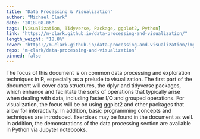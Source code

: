 ```yaml
---
title: "Data Processing & Visualization"
author: "Michael Clark"
date: "2018-08-06"
tags: [Visualization, Tidyverse, Package, ggplot2, Python]
link: "https://m-clark.github.io/data-processing-and-visualization/"
length_weight: "18.8%"
cover: "https://m-clark.github.io/data-processing-and-visualization/img/nineteeneightyR.png"
repo: "m-clark/data-processing-and-visualization"
pinned: false
---
```


The focus of this document is on common data processing and exploration techniques in R, especially as a prelude to visualization. The first part of the document will cover data structures, the dplyr and tidyverse packages, which enhance and facilitate the sorts of operations that typically arise when dealing with data, including faster I/O and grouped operations. For visualization, the focus will be on using ggplot2 and other packages that allow for interactivity. In addition, basic programming concepts and techniques are introduced. Exercises may be found in the document as well. In addition, the demonstrations of the data processing section are available in Python via Jupyter notebooks.
